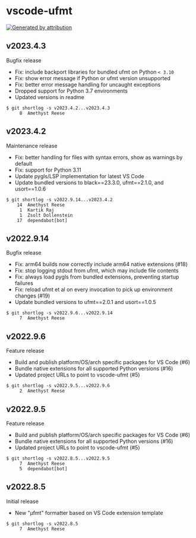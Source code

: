vscode-ufmt
===========

[![Generated by attribution][attribution-badge]][attribution-url]


v2023.4.3
---------

Bugfix release

- Fix: include backport libraries for bundled ufmt on Python `< 3.10`
- Fix: show error message if Python or ufmt version unsupported
- Fix: better error message handling for uncaught exceptions
- Dropped support for Python 3.7 environments
- Updated versions in readme

```text
$ git shortlog -s v2023.4.2...v2023.4.3
     8	Amethyst Reese
```


v2023.4.2
---------

Maintenance release

- Fix: better handling for files with syntax errors, show as warnings by default
- Fix: support for Python 3.11
- Update pygls/LSP implementation for latest VS Code
- Update bundled versions to black==23.3.0, ufmt==2.1.0, and usort==1.0.6

```text
$ git shortlog -s v2022.9.14...v2023.4.2
    14	Amethyst Reese
     1	Kartik Raj
     1	Zsolt Dollenstein
    17	dependabot[bot]
```


v2022.9.14
----------

Bugfix release

- Fix: arm64 builds now correctly include arm64 native extensions (#18)
- Fix: stop logging stdout from ufmt, which may include file contents
- Fix: always load pygls from bundled extensions, preventing startup failures
- Fix: reload ufmt et al on every invocation to pick up environment changes (#19)
- Update bundled versions to ufmt==2.0.1 and usort==1.0.5

```text
$ git shortlog -s v2022.9.6...v2022.9.14
     7	Amethyst Reese
```


v2022.9.6
---------

Feature release

- Build and publish platform/OS/arch specific packages for VS Code (#6)
- Bundle native extensions for all supported Python versions (#16)
- Updated project URLs to point to vscode-ufmt (#5)

```text
$ git shortlog -s v2022.9.5...v2022.9.6
     2	Amethyst Reese
```


v2022.9.5
---------

Feature release

- Build and publish platform/OS/arch specific packages for VS Code (#6)
- Bundle native extensions for all supported Python versions (#16)
- Updated project URLs to point to vscode-ufmt (#5)

```text
$ git shortlog -s v2022.8.5...v2022.9.5
     7	Amethyst Reese
     5	dependabot[bot]
```


v2022.8.5
---------

Initial release

- New "µfmt" formatter based on VS Code extension template

```text
$ git shortlog -s v2022.8.5
     7	Amethyst Reese
```

[attribution-badge]:
    https://img.shields.io/badge/generated%20by-attribution-informational
[attribution-url]: https://attribution.omnilib.dev
